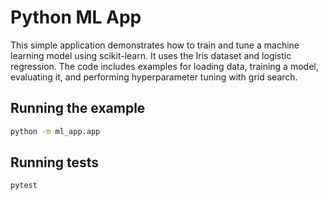 # Python ML App

This simple application demonstrates how to train and tune a machine learning model using scikit-learn. It uses the Iris dataset and logistic regression. The code includes examples for loading data, training a model, evaluating it, and performing hyperparameter tuning with grid search.

## Running the example

```bash
python -m ml_app.app
```

## Running tests

```bash
pytest
```
